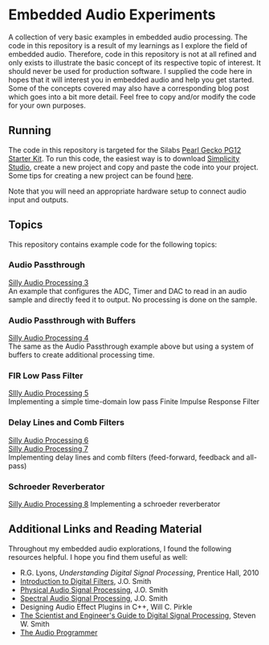 # Embedded Audio Experiments

A collection of very basic examples in embedded audio processing.
The code in this repository is a result of my learnings as I explore the field of embedded audio.  Therefore, code in this repository is not at all refined and only exists to illustrate the basic concept of its respective topic of interest.  It should never be used for production software.  I supplied the code here in hopes that it will interest you in embedded audio and help you get started.  Some of the concepts covered may also have a corresponding blog post which goes into a bit more detail.  Feel free to copy and/or modify the code for your own purposes.
  
  
## Running

The code in this repository is targeted for the Silabs [Pearl Gecko PG12 Starter Kit](https://www.silabs.com/products/development-tools/mcu/32-bit/efm32-pearl-gecko-pg12-starter-kit).  To run this code, the easiest way is to download [Simplicity Studio](https://www.silabs.com/products/development-tools/software/simplicity-studio), create a new project and copy and paste the code into your project.  Some tips for creating a new project can be found [here](https://www.meoworkshop.org/silly-audio-processing-2/).  

Note that you will need an appropriate hardware setup to connect audio input and outputs.  
  
  
## Topics

This repository contains example code for the following topics:  
  
### Audio Passthrough  
[Silly Audio Processing 3](https://www.meoworkshop.org/silly-audio-processing-3/)  
An example that configures the ADC, Timer and DAC to read in an audio sample and directly feed it to output.  No processing is done on the sample.  
  
  
### Audio Passthrough with Buffers  
[Silly Audio Processing 4](https://www.meoworkshop.org/silly-audio-processing-4/)  
The same as the Audio Passthrough example above but using a system of buffers to create additional processing time.


### FIR Low Pass Filter
[SIlly Audio Processing 5](https://www.meoworkshop.org/silly-audio-processing-5/)  
Implementing a simple time-domain low pass Finite Impulse Response Filter


### Delay Lines and Comb Filters
[Silly Audio Processing 6](https://www.meoworkshop.org/silly-audio-processing-6/)  
[Silly Audio Processing 7](https://www.meoworkshop.org/silly-audio-processing-7/)  
Implementing delay lines and comb filters (feed-forward, feedback and all-pass)


### Schroeder Reverberator
[Silly Audio Processing 8](https://www.meoworkshop.org/silly-audio-processing-8/)
Implementing a schroeder reverberator
  
  
## Additional Links and Reading Material

Throughout my embedded audio explorations, I found the following resources helpful.  I hope you find them useful as well:  

* R.G. Lyons, _Understanding Digital Signal Processing_, Prentice Hall, 2010
* [Introduction to Digital Filters](https://ccrma.stanford.edu/~jos/filters/), J.O. Smith 
* [Physical Audio Signal Processing](https://ccrma.stanford.edu/~jos/pasp/), J.O. Smith
* [Spectral Audio Signal Processing](https://ccrma.stanford.edu/~jos/sasp/), J.O. Smith
* Designing Audio Effect Plugins in C++, Will C. Pirkle
* [The Scientist and Engineer's Guide to Digital Signal Processing](http://dspguide.com), Steven W. Smith
* [The Audio Programmer](https://theaudioprogrammer.com)
